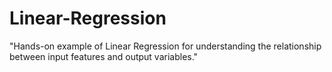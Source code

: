# Linear-Regression
"Hands-on example of Linear Regression for understanding the relationship between input features and output variables."
